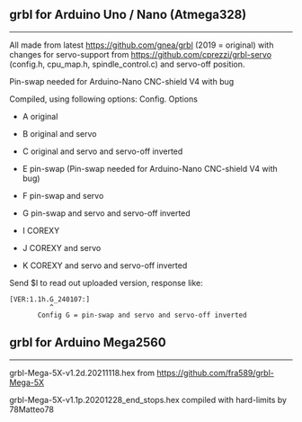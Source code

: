 ## grbl for Arduino Uno / Nano (Atmega328)
-------------------------------------------
All made from latest https://github.com/gnea/grbl (2019 = original)
with changes for servo-support from https://github.com/cprezzi/grbl-servo (config.h, cpu_map.h, spindle_control.c)
and servo-off position.

Pin-swap needed for Arduino-Nano CNC-shield V4 with bug

Compiled, using following options:
Config.	Options
- A	original
- B	original and servo
- C	original and servo and servo-off inverted
  
- E	pin-swap (Pin-swap needed for Arduino-Nano CNC-shield V4 with bug)
- F	pin-swap and servo
- G	pin-swap and servo and servo-off inverted
  
- I	COREXY
- J	COREXY and servo
- K	COREXY and servo and servo-off inverted

Send $I to read out uploaded version, response like:
```
[VER:1.1h.G_240107:]
          ^
       Config G = pin-swap and servo and servo-off inverted
```

## grbl for Arduino Mega2560
---------------------------------------------
grbl-Mega-5X-v1.2d.20211118.hex
from https://github.com/fra589/grbl-Mega-5X

grbl-Mega-5X-v1.1p.20201228_end_stops.hex
compiled with hard-limits by 78Matteo78 
